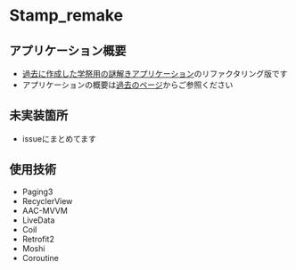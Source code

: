 # Stamp_remake

## アプリケーション概要

- [過去に作成した学祭用の謎解きアプリケーション](https://github.com/taked137/Stamprally_app)のリファクタリング版です
- アプリケーションの概要は[過去のページ](https://github.com/taked137/Stamprally_app)からご参照ください

## 未実装箇所

- issueにまとめてます

## 使用技術

- Paging3
- RecyclerView
- AAC-MVVM
- LiveData
- Coil
- Retrofit2
- Moshi
- Coroutine
